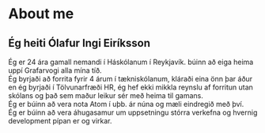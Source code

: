 # About me #
## Ég heiti Ólafur Ingi Eiríksson ##

Ég er 24 ára gamall nemandi í Háskólanum í Reykjavík. búinn að eiga heima
uppí Grafarvogi alla mína tíð.  
Ég byrjaði að forrita fyrir 4 árum í tækniskólanum, kláraði eina önn þar áður en
ég byrjaði í Tölvunarfræði HR, ég hef ekki mikkla reynslu af forritun utan skólans
og það sem maður leikur sér með heima til gamans.  
Ég er búinn að vera nota Atom í uþb. ár núna og mæli eindregið með því.  
Ég er búinn að vera áhugasamur um uppsetningu stórra verkefna og hvernig development
pípan er og virkar.
